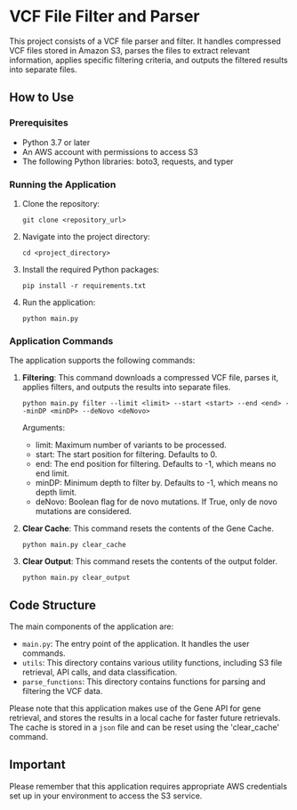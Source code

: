 # VCF File Filter and Parser

This project consists of a VCF file parser and filter. It handles compressed VCF files stored in Amazon S3, parses the files to extract relevant information, applies specific filtering criteria, and outputs the filtered results into separate files.

## How to Use

### Prerequisites

- Python 3.7 or later
- An AWS account with permissions to access S3
- The following Python libraries: boto3, requests, and typer

### Running the Application

1. Clone the repository:
   ```
   git clone <repository_url>
   ```
2. Navigate into the project directory:
   ```
   cd <project_directory>
   ```
3. Install the required Python packages:
   ```
   pip install -r requirements.txt
   ```
4. Run the application:
   ```
   python main.py
   ```

### Application Commands

The application supports the following commands:

1. **Filtering**: This command downloads a compressed VCF file, parses it, applies filters, and outputs the results into separate files.

   ```
   python main.py filter --limit <limit> --start <start> --end <end> --minDP <minDP> --deNovo <deNovo>
   ```

   Arguments:

   - limit: Maximum number of variants to be processed.
   - start: The start position for filtering. Defaults to 0.
   - end: The end position for filtering. Defaults to -1, which means no end limit.
   - minDP: Minimum depth to filter by. Defaults to -1, which means no depth limit.
   - deNovo: Boolean flag for de novo mutations. If True, only de novo mutations are considered.

2. **Clear Cache**: This command resets the contents of the Gene Cache.
   ```
   python main.py clear_cache
   ```
3. **Clear Output**: This command resets the contents of the output folder.
   ```
   python main.py clear_output
   ```

## Code Structure

The main components of the application are:

- `main.py`: The entry point of the application. It handles the user commands.
- `utils`: This directory contains various utility functions, including S3 file retrieval, API calls, and data classification.
- `parse_functions`: This directory contains functions for parsing and filtering the VCF data.

Please note that this application makes use of the Gene API for gene retrieval, and stores the results in a local cache for faster future retrievals. The cache is stored in a `json` file and can be reset using the 'clear_cache' command.

## Important

Please remember that this application requires appropriate AWS credentials set up in your environment to access the S3 service.
